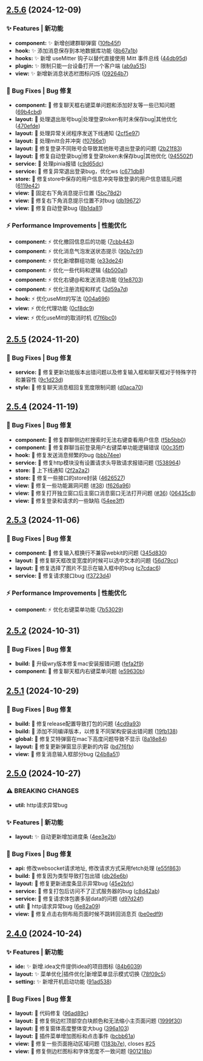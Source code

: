 

## [2.5.6](https://github.com/HuLaSpark/HuLa/compare/v2.5.5...v2.5.6) (2024-12-09)


### ✨ Features | 新功能

* **component:** :sparkles: 新增创建群聊弹窗 ([10fb45f](https://github.com/HuLaSpark/HuLa/commit/10fb45f8d9cc48058ad54c8c24ce50ab434a45a8))
* **hook:** :sparkles: 添加消息保存到本地数据库功能 ([8b67a1b](https://github.com/HuLaSpark/HuLa/commit/8b67a1b0b67822d70459b26beaf85b4fb9e2cab2))
* **hooks:** :sparkles: 新增 useMitter 钩子以替代直接使用 Mitt 事件总线 ([44db95d](https://github.com/HuLaSpark/HuLa/commit/44db95d3fecdad11155e9583f85d5b51d1407173))
* **plugin:** :sparkles: 限制只能一台设备打开一个客户端 ([ab9a515](https://github.com/HuLaSpark/HuLa/commit/ab9a5153fecb6da048540247bbae63080399540b))
* **view:** :sparkles: 新增新消息状态栏图标闪烁 ([09264b7](https://github.com/HuLaSpark/HuLa/commit/09264b7918c11044fe2830a8c5607cceb162d106))


### 🐛 Bug Fixes | Bug 修复

* **component:** :bug: 修复聊天框右键菜单问题和添加好友等一些已知问题 ([69b4cbd](https://github.com/HuLaSpark/HuLa/commit/69b4cbd63f7bb8cd286d4c673babf08bd1fb2008))
* **layout:** :bug: 处理退出账号bug|处理登录token有时未保存bug|其他优化 ([470efde](https://github.com/HuLaSpark/HuLa/commit/470efded2edff37a93e0a002a34ca7aec6c90172))
* **layout:** :bug: 处理异常关闭程序发送下线通知 ([2cf5e97](https://github.com/HuLaSpark/HuLa/commit/2cf5e97d1e05c1641c7919b2f4e521dd176860cd))
* **layout:** :bug: 处理mitt合并冲突 ([f0766e1](https://github.com/HuLaSpark/HuLa/commit/f0766e1907a9411683de94b54072638d30d06478))
* **layout:** :bug: 修复登录不同账号会导致其他账号退出登录的问题 ([2b21f83](https://github.com/HuLaSpark/HuLa/commit/2b21f83bab32ed19504b9dad9aa32f33c73cec5b))
* **layout:** :bug: 修复自动登录bug|修复登录token未保存bug|其他优化 ([945502f](https://github.com/HuLaSpark/HuLa/commit/945502fa38fd8a7fb7d15bd1a7e8f018dddeac67))
* **service:** :bug: 处理pinia报错 ([c9d65dc](https://github.com/HuLaSpark/HuLa/commit/c9d65dc82a4777edf5f636a7b26bd976364d8d64))
* **service:** :bug: 修复异常退出登录bug，优化ws ([c671db8](https://github.com/HuLaSpark/HuLa/commit/c671db8d98dbce6fcdf248232a4a2eca020d770f))
* **store:** :bug: 修复store中保存的用户信息冲突导致登录的用户信息错乱问题 ([6119e42](https://github.com/HuLaSpark/HuLa/commit/6119e420b0b355cb6dde7f3f4d0d6e07f7202358))
* **view:** :bug: 固定右下角消息提示位置 ([5bc78d2](https://github.com/HuLaSpark/HuLa/commit/5bc78d2c8b4aa6e1f69d2f6d9e01db6b23ee7e9d))
* **view:** :bug: 修复右下角消息提示位置不对bug ([db19672](https://github.com/HuLaSpark/HuLa/commit/db19672295ac8b1abc0489cf76b41dbf9d6b3ebe))
* **view:** :bug: 修复自动登录bug ([8b1da81](https://github.com/HuLaSpark/HuLa/commit/8b1da812e1845190a708ea146cb075ef907dd12d))


### ⚡️ Performance Improvements | 性能优化

* **component:** :zap: 优化撤回信息后的功能 ([7cbb443](https://github.com/HuLaSpark/HuLa/commit/7cbb443e84f04e6b19f45a0fa779639d75a4939e))
* **component:** :zap: 优化消息气泡发送状态提示 ([90b7c91](https://github.com/HuLaSpark/HuLa/commit/90b7c91264e88052d3cc1086b81900cf08d0e213))
* **component:** :zap: 优化新增群组功能 ([e33de24](https://github.com/HuLaSpark/HuLa/commit/e33de24dec294bccb68e10821f05b09d09c1f358))
* **component:** :zap: 优化一些代码和逻辑 ([4b500a1](https://github.com/HuLaSpark/HuLa/commit/4b500a1c9ef60dda95f513755ea362a865194e55))
* **component:** :zap: 优化右键@和发送消息功能 ([91e8703](https://github.com/HuLaSpark/HuLa/commit/91e8703af0c66a61eddec245fe1132d26194a303))
* **component:** :zap: 优化注册流程和样式 ([3d59a7d](https://github.com/HuLaSpark/HuLa/commit/3d59a7d6d0e0558f04e96dc536e1e8cfb0955520))
* **hook:** :zap: 优化useMitt的写法 ([004a696](https://github.com/HuLaSpark/HuLa/commit/004a6960100f2139ef7e3021db0da6081c60954a))
* **view:** :zap: 优化代理功能 ([0cf8dc9](https://github.com/HuLaSpark/HuLa/commit/0cf8dc9bb9fafa66a419497bcf814f8fcc1cb791))
* **view:** :zap: 优化useMitt的取消时机 ([f7f6bc0](https://github.com/HuLaSpark/HuLa/commit/f7f6bc0ada6a6531586c74b08995056cb92d30ba))

## [2.5.5](https://github.com/HuLaSpark/HuLa/compare/v2.5.4...v2.5.5) (2024-11-20)


### 🐛 Bug Fixes | Bug 修复

* **service:** :bug: 修复更新功能版本出错问题以及修复输入框和聊天框对于特殊字符和兼容性 ([9c1d23d](https://github.com/HuLaSpark/HuLa/commit/9c1d23d2060dbad13d4197517feec6d3a410e742))
* **style:** :bug: 修复聊天消息框回复宽度限制问题 ([d0aca70](https://github.com/HuLaSpark/HuLa/commit/d0aca707a7a549aa0696a1074da62e58d7449056))

## [2.5.4](https://github.com/HuLaSpark/HuLa/compare/v2.5.3...v2.5.4) (2024-11-19)

### 🐛 Bug Fixes | Bug 修复

- **component:** :bug: 修复群聊侧边栏搜索时无法右键查看用户信息 ([f5b5bb0](https://github.com/HuLaSpark/HuLa/commit/f5b5bb09c8711227e4ccb9e3bc4e65bdc52415b9))
- **component:** :bug: 修复群聊当前登录用户右键菜单功能逻辑错误 ([00c35ff](https://github.com/HuLaSpark/HuLa/commit/00c35ff6feda18623c608b8aa29529c30a48e528))
- **hook:** :bug: 修复发送消息频繁的bug ([bbb74ee](https://github.com/HuLaSpark/HuLa/commit/bbb74ee78a425375a44ce6940dbed0b8265b618c))
- **service:** :bug: 修复http模块没有设置请求头导致请求报错问题 ([1538964](https://github.com/HuLaSpark/HuLa/commit/153896480e8a86cd50962d3678fae786ea444ebd))
- **store:** :bug: 上下线通知 ([2f2a2a2](https://github.com/HuLaSpark/HuLa/commit/2f2a2a2068143e723db3ec31cfce3f2397acf8d4))
- **store:** :bug: 修复一些接口的store封装 ([4626527](https://github.com/HuLaSpark/HuLa/commit/46265275e52fd30090a3d07a98f1023e9960b18d))
- **view:** :bug: 修复一些功能漏洞问题 ([#38](https://github.com/HuLaSpark/HuLa/issues/38)) ([f626a96](https://github.com/HuLaSpark/HuLa/commit/f626a96c1abfb00e07d53fceec12ea3cdd1faca0))
- **view:** :bug: 修复打开独立窗口后主窗口消息窗口无法打开问题 ([#36](https://github.com/HuLaSpark/HuLa/issues/36)) ([06435c8](https://github.com/HuLaSpark/HuLa/commit/06435c8d58250d4b9501431dc82c51643bc6e054))
- **view:** :bug: 修复登录和请求的一些缺陷 ([54ee3ff](https://github.com/HuLaSpark/HuLa/commit/54ee3ff1688ec1dd248b5e7120e3613ce8758ac9))

## [2.5.3](https://github.com/HuLaSpark/HuLa/compare/v2.5.2...v2.5.3) (2024-11-06)

### 🐛 Bug Fixes | Bug 修复

- **component:** :bug: 修复输入框换行不兼容webkit的问题 ([345d830](https://github.com/HuLaSpark/HuLa/commit/345d83068711df087dd0ba403446c739151a11dd))
- **layout:** :bug: 修复聊天框改变宽度的时候可以选中文本的问题 ([56d79cc](https://github.com/HuLaSpark/HuLa/commit/56d79ccc8ba015a313eabcd938757f35d1d840a4))
- **layout:** :bug: 修复选择了图片不显示在输入框中的bug ([c7cdac6](https://github.com/HuLaSpark/HuLa/commit/c7cdac69ce6fa185489dcb480991e3a268fec99d))
- **service:** :bug: 修复请求接口bug ([f3723d4](https://github.com/HuLaSpark/HuLa/commit/f3723d4e5a2342314ce6e85931a49f1ddfecab0b))

### ⚡️ Performance Improvements | 性能优化

- **component:** :zap: 优化右键菜单功能 ([7b53029](https://github.com/HuLaSpark/HuLa/commit/7b530297ac37122ead00a15864e16a73a5547d04))

## [2.5.2](https://github.com/HuLaSpark/HuLa/compare/v2.5.1...v2.5.2) (2024-10-31)

### 🐛 Bug Fixes | Bug 修复

- **build:** :bug: 升级wry版本修复mac安装报错问题 ([fefa2f9](https://github.com/HuLaSpark/HuLa/commit/fefa2f970305839064764cd1d82a0d8e557f3148))
- **component:** :bug: 修复聊天框内右键菜单问题 ([e59630b](https://github.com/HuLaSpark/HuLa/commit/e59630b70ed0d245174c97136d502bb63cac03ec))

## [2.5.1](https://github.com/HuLaSpark/HuLa/compare/v2.5.0...v2.5.1) (2024-10-29)

### 🐛 Bug Fixes | Bug 修复

- **build:** :bug: 修复release配置导致打包的问题 ([4cd9a93](https://github.com/HuLaSpark/HuLa/commit/4cd9a9355d3c5cbd9101b709a839017c92538bfd))
- **build:** :bug: 添加不同编译版本，以修复不同架构安装出错问题 ([19fb138](https://github.com/HuLaSpark/HuLa/commit/19fb138d51afd2884c1abd7fc62ae47762c2678b))
- **global:** :bug: 修复艾特弹窗在mac下高度问题导致不显示 ([8a18e84](https://github.com/HuLaSpark/HuLa/commit/8a18e84ce781a7a987575ed9f27d2a8eff334bb6))
- **layout:** :bug: 修复更新弹窗显示更新的内容 ([bd7f6fb](https://github.com/HuLaSpark/HuLa/commit/bd7f6fbe7f27e69275e54c776d761a1751289bf0))
- **view:** :bug: 修复消息输入框部分bug ([24b8a51](https://github.com/HuLaSpark/HuLa/commit/24b8a517d85f5895ae66db64ac7d6d8ae547cad4))

## [2.5.0](https://github.com/HuLaSpark/HuLa/compare/v2.4.0...v2.5.0) (2024-10-27)

### ⚠ BREAKING CHANGES

- **util:** http请求异常bug

### ✨ Features | 新功能

- **layout:** :sparkles: 自动更新增加进度条 ([4ee3e2b](https://github.com/HuLaSpark/HuLa/commit/4ee3e2b8a36b34cdc996a8b538bddea61bbf1af2))

### 🐛 Bug Fixes | Bug 修复

- **api:** 修改websocket请求地址, 修改请求方式采用fetch处理 ([e55f863](https://github.com/HuLaSpark/HuLa/commit/e55f86385fb8e25e826ae57341e0d818f5fe34b2))
- **build:** :bug: 修复因为类型导致打包出错 ([db26e6b](https://github.com/HuLaSpark/HuLa/commit/db26e6bdf65003c1263574464a194236aa341129))
- **layout:** :bug: 修复更新进度条显示异常bug ([45e2bfc](https://github.com/HuLaSpark/HuLa/commit/45e2bfce669c76cbb72be641febf59509b3e6204))
- **service:** :bug: 修复打包后访问不了正式服务器的bug ([c8d42ab](https://github.com/HuLaSpark/HuLa/commit/c8d42ab31e1e6b41b3a30f1664d1be0c28d4ed36))
- **service:** :bug: 修复请求体包裹多层data的问题 ([d97d24f](https://github.com/HuLaSpark/HuLa/commit/d97d24f1c1d554e5477b221c725e45100655c0e0))
- **util:** :bug: http请求异常bug ([6e82a09](https://github.com/HuLaSpark/HuLa/commit/6e82a099a2a51ea08548c4d5da496393a94b7b05))
- **view:** :bug: 修复点击右侧布局页面时候不跳转回消息页 ([be0edf9](https://github.com/HuLaSpark/HuLa/commit/be0edf974778b58fe5af9ec030d9927999a6d7bb))

## [2.4.0](https://github.com/HuLaSpark/HuLa/compare/v2.3.0...v2.4.0) (2024-10-24)

### ✨ Features | 新功能

- **ide:** :sparkles: 新增.idea文件提供idea的项目图标 ([84b6039](https://github.com/HuLaSpark/HuLa/commit/84b6039a81370d9d71c8394e6dbb4145b1fb7f1e))
- **layout:** :sparkles: 菜单优化|插件优化|新增菜单显示模式切换 ([78f09c5](https://github.com/HuLaSpark/HuLa/commit/78f09c5bb9449f5546823f71265c247c137a9e55))
- **setting:** :sparkles: 新增开机启动功能 ([91ad538](https://github.com/HuLaSpark/HuLa/commit/91ad538f72909e16f232310a58a5b7610dfd08f0))

### 🐛 Bug Fixes | Bug 修复

- **layout:** :bug: 代码修复 ([96ad89c](https://github.com/HuLaSpark/HuLa/commit/96ad89c05d2b9d104b4a80f064892d63381441a2))
- **layout:** :bug: 修复侧边栏顶部空白块颜色和无法缩小主页面问题 ([1999f30](https://github.com/HuLaSpark/HuLa/commit/1999f30b0e363d63bf1f1a8c0fda7bdc80c9b8b7))
- **layout:** :bug: 修复窗体高度整体变大bug ([396a103](https://github.com/HuLaSpark/HuLa/commit/396a103a24255568f426b1c08e4d7e7beb60264b))
- **layout:** :bug: 插件菜单增加图标和点击事件 ([bcbb61a](https://github.com/HuLaSpark/HuLa/commit/bcbb61a652a121e2cf251d6b4dfefa1c7bf00dec))
- **view:** :bug: 修复一些页面拖动区域问题 ([1183b7e](https://github.com/HuLaSpark/HuLa/commit/1183b7e3baabcbb9cfabe23327583221ae083ae8)), closes [#25](https://github.com/HuLaSpark/HuLa/issues/25)
- **view:** :bug: 修复侧边栏图标和字体宽度不一致问题 ([901218b](https://github.com/HuLaSpark/HuLa/commit/901218b043aa87ef4f5c972eb01aeb37ee4c56a5))
